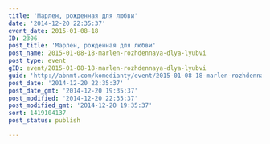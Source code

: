 ```yaml
---
title: 'Марлен, рожденная для любви'
date: '2014-12-20 22:35:37'
event_date: 2015-01-08-18
ID: 2306
post_title: 'Марлен, рожденная для любви'
post_name: 2015-01-08-18-marlen-rozhdennaya-dlya-lyubvi
post_type: event
gID: event/2015-01-08-18-marlen-rozhdennaya-dlya-lyubvi
guid: 'http://abnmt.com/komedianty/event/2015-01-08-18-marlen-rozhdennaya-dlya-lyubvi'
post_date: '2014-12-20 22:35:37'
post_date_gmt: '2014-12-20 19:35:37'
post_modified: '2014-12-20 22:35:37'
post_modified_gmt: '2014-12-20 19:35:37'
sort: 1419104137
post_status: publish

---
```


